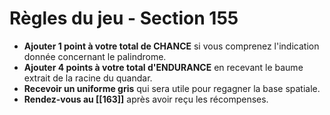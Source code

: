 # Règles du jeu - Section 155

- **Ajouter 1 point à votre total de CHANCE** si vous comprenez l'indication donnée concernant le palindrome.
- **Ajouter 4 points à votre total d'ENDURANCE** en recevant le baume extrait de la racine du quandar.
- **Recevoir un uniforme gris** qui sera utile pour regagner la base spatiale.
- **Rendez-vous au [[163]]** après avoir reçu les récompenses.